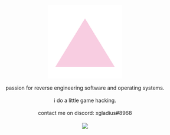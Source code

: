 <p align="center">
  <img align="center" src="pfp.gif">
  <br></br>
  passion for reverse engineering software and operating systems.
  <br></br>
  i do a little game hacking.
  <br></br>
  contact me on discord: xgladius#8968
  <br></br>
  <a>
    <img align="center" src="https://github-readme-stats.vercel.app/api?username=xgladius&count_private=true&show_icons=true&theme=material-palenight"/>
  </a>
</p>
